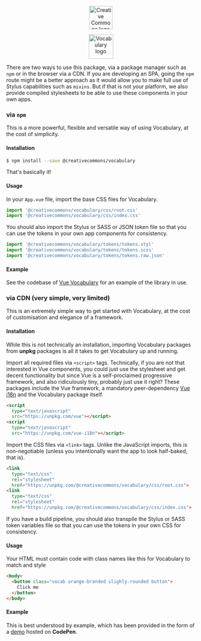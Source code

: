 <p align="center">
  <a href="https://creativecommons.org/" class="readme-cc-logo">
    <img 
      alt="Creative Commons logo" 
      src="https://raw.githubusercontent.com/creativecommons/vocabulary/master/readme_assets/cc_logo.png"
      height="62px"/>
  </a>
</p>
<p align="center">
  <a href="https://creativecommons.github.io/vocabulary/" class="readme-vocabulary-logo">
    <img 
      alt="Vocabulary logo" 
      src="https://raw.githubusercontent.com/creativecommons/vocabulary/master/readme_assets/vocabulary_logo.svg?sanitize=true"
      height="65px"/>
  </a>
</p>

There are two ways to use this package, via a package manager such as `npm` or
in the browser via a CDN. If you are developing an SPA, going the `npm` route
might be a better approach as it would allow you to make full use of Stylus
capabilities such as `mixins`. But if that is not your platform, we
also provide compiled stylesheets to be able to use these components 
in your own apps.


### via `npm`

This is a more powerful, flexible and versatile way of using Vocabulary, at the
cost of simplicity.

#### Installation

```bash
$ npm install --save @creativecommons/vocabulary
```

That's basically it!

#### Usage

In your `App.vue` file, import the base CSS files for Vocabulary.

```js static
import '@creativecommons/vocabulary/css/root.css'
import '@creativecommons/vocabulary/css/index.css'
```

You should also import the Stylus or SASS or JSON token file so that you can
use the tokens in your own app components for consistency.

```js static
import '@creativecommons/vocabulary/tokens/tokens.styl'
import '@creativecommons/vocabulary/tokens/tokens.scss'
import '@creativecommons/vocabulary/tokens/tokens.raw.json'
```

#### Example

See the codebase of 
[Vue Vocabulary](https://github.com/creativecommons/vue-vocabulary/) for an 
example of the library in use.


### via CDN (very simple, very limited)

This is an extremely simple way to get started with Vocabulary, at the cost of
customisation and elegance of a framework.

#### Installation

While this is not technically an installation, importing Vocabulary packages 
from **unpkg** packages is all it takes to get Vocabulary up and running.

Import all required files via `<script>` tags. Technically, if you are not that
interested in Vue components, you could just use the stylesheet and get decent
functionality but since Vue is a self-proclaimed progressive framework, and also
ridiculously tiny, probably just use it right? These packages include the Vue
framework, a mandatory peer-dependency [Vue
i18n](https://kazupon.github.io/vue-i18n/) and the Vocabulary package itself.

```html
<script
  type="text/javascript" 
  src="https://unpkg.com/vue"></script>
<script
  type="text/javascript" 
  src="https://unpkg.com/vue-i18n"></script>
```

Import the CSS files via `<link>` tags. Unlike the JavaScript imports, this is
non-negotiable (unless you intentionally want the app to look half-baked, that 
is).

```html
<link
  type="text/css"
  rel="stylesheet"
  href="https://unpkg.com/@creativecommons/vocabulary/css/root.css">
<link
  type="text/css"
  rel="stylesheet"
  href="https://unpkg.com/@creativecommons/vocabulary/css/index.css">
```

If you have a build pipeline, you should also transpile the Stylus or SASS token
variables file so that you can use the tokens in your own CSS for consistency.

#### Usage

Your HTML must contain code with class names like this for Vocabulary to match
and style

```html
<body>
  <button class="vocab orange-branded slighly-rounded button">
    Click me
  </button>
</body>
```

#### Example

This is best understood by example, which has been provided in the form of a
[demo](https://codepen.io/dhruvkb/pen/dxRJYV) hosted on **CodePen**.
